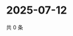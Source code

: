 # 2025-07-12

共 0 条

<!-- BEGIN ZHIHUQUESTIONS -->
<!-- 最后更新时间 Sat Jul 12 2025 02:16:23 GMT+0800 (China Standard Time) -->

<!-- END ZHIHUQUESTIONS -->
